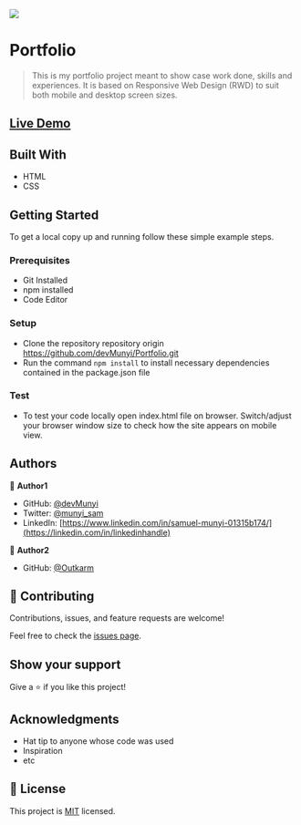 ![](https://img.shields.io/badge/Microverse-blueviolet)

# Portfolio

> This is my portfolio project meant to show case work done, skills and experiences.
> It is based on Responsive Web Design (RWD) to suit both mobile and desktop screen sizes.

## [Live Demo](https://devmunyi.github.io/Portfolio/)


## Built With

- HTML 
- CSS

## Getting Started

To get a local copy up and running follow these simple example steps.

### Prerequisites
- Git Installed
- npm installed
- Code Editor

### Setup
- Clone the repository repository origin https://github.com/devMunyi/Portfolio.git
- Run the command `npm install` to install necessary dependencies contained in the package.json file

### Test
- To test your code locally open index.html file on browser. Switch/adjust your browser window size to check how the site appears on mobile view.

## Authors

👤 **Author1**

- GitHub: [@devMunyi](https://github.com/devMunyi)
- Twitter: [@munyi_sam](https://twitter.com/twitterhandle)
- LinkedIn: [https://www.linkedin.com/in/samuel-munyi-01315b174/](https://linkedin.com/in/linkedinhandle)

👤 **Author2**

- GitHub: [@Outkarm ](https://github.com/githubhandle)

## 🤝 Contributing

Contributions, issues, and feature requests are welcome!

Feel free to check the [issues page](../../issues/).

## Show your support

Give a ⭐️ if you like this project!

## Acknowledgments

- Hat tip to anyone whose code was used
- Inspiration
- etc

## 📝 License

This project is [MIT](./LICENSE) licensed.
